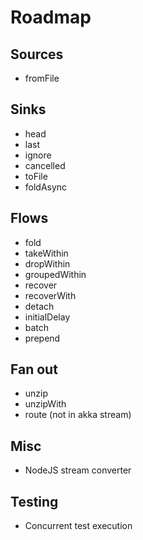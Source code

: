 
# Roadmap

## Sources

 * fromFile
 
## Sinks

 * head
 * last
 * ignore
 * cancelled
 * toFile
 * foldAsync
 
## Flows
 
 * fold
 * takeWithin
 * dropWithin
 * groupedWithin
 * recover
 * recoverWith
 * detach
 * initialDelay
 * batch
 * prepend
 
## Fan out

 * unzip
 * unzipWith
 * route (not in akka stream)
 
## Misc
 
 * NodeJS stream converter
 
## Testing

 * Concurrent test execution